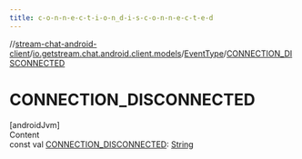```yaml
---
title: c-o-n-n-e-c-t-i-o-n_d-i-s-c-o-n-n-e-c-t-e-d
---
```

//[stream-chat-android-client](../../../index.md)/[io.getstream.chat.android.client.models](../index.md)/[EventType](index.md)/[CONNECTION_DISCONNECTED](CONNECTION_DISCONNECTED.md)



# CONNECTION_DISCONNECTED  
[androidJvm]  
Content  
const val [CONNECTION_DISCONNECTED](CONNECTION_DISCONNECTED.md): [String](https://kotlinlang.org/api/latest/jvm/stdlib/kotlin/-string/index.html)  



